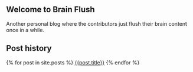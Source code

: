 ## Welcome to Brain Flush

Another personal blog where the contributors just flush their brain content once in a while.

## Post history

{% for post in site.posts %}
[{{post.title}}]({{post.url}})
{% endfor %}
